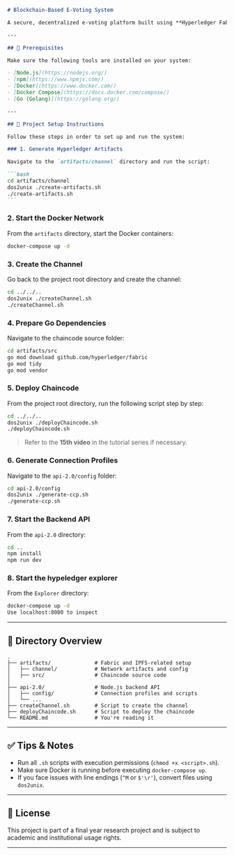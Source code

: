 ````markdown
# Blockchain-Based E-Voting System

A secure, decentralized e-voting platform built using **Hyperledger Fabric**, **IPFS**, and **Node.js**.

---

## 🧰 Prerequisites

Make sure the following tools are installed on your system:

- [Node.js](https://nodejs.org/)
- [npm](https://www.npmjs.com/)
- [Docker](https://www.docker.com/)
- [Docker Compose](https://docs.docker.com/compose/)
- [Go (Golang)](https://golang.org/)

---

## 🚀 Project Setup Instructions

Follow these steps in order to set up and run the system:

### 1. Generate Hyperledger Artifacts

Navigate to the `artifacts/channel` directory and run the script:

```bash
cd artifacts/channel
dos2unix ./create-artifacts.sh
./create-artifacts.sh
```
````

### 2. Start the Docker Network

From the `artifacts` directory, start the Docker containers:

```bash
docker-compose up -d
```

### 3. Create the Channel

Go back to the project root directory and create the channel:

```bash
cd ../../..
dos2unix ./createChannel.sh
./createChannel.sh
```

### 4. Prepare Go Dependencies

Navigate to the chaincode source folder:

```bash
cd artifacts/src
go mod download github.com/hyperledger/fabric
go mod tidy
go mod vendor
```

### 5. Deploy Chaincode

From the project root directory, run the following script step by step:

```bash
cd ../../..
dos2unix ./deployChaincode.sh
./deployChaincode.sh
```

> Refer to the **15th video** in the tutorial series if necessary.

### 6. Generate Connection Profiles

Navigate to the `api-2.0/config` folder:

```bash
cd api-2.0/config
dos2unix ./generate-ccp.sh
./generate-ccp.sh
```

### 7. Start the Backend API

From the `api-2.0` directory:

```bash
cd ..
npm install
npm run dev
```

### 8. Start the hypeledger explorer

From the `Explorer` directory:

```bash
docker-compose up -d
Use localhost:8080 to inspect
```

---

## 📁 Directory Overview

```text
.
├── artifacts/              # Fabric and IPFS-related setup
│   ├── channel/            # Network artifacts and config
│   ├── src/                # Chaincode source code
│
├── api-2.0/                # Node.js backend API
│   ├── config/             # Connection profiles and scripts
│   └── ...
├── createChannel.sh        # Script to create the channel
├── deployChaincode.sh      # Script to deploy the chaincode
└── README.md               # You're reading it
```

---

## ✅ Tips & Notes

- Run all `.sh` scripts with execution permissions (`chmod +x <script>.sh`).
- Make sure Docker is running before executing `docker-compose up`.
- If you face issues with line endings (`^M` or `$'\r'`), convert files using `dos2unix`.

---

## 📜 License

This project is part of a final year research project and is subject to academic and institutional usage rights.

---
